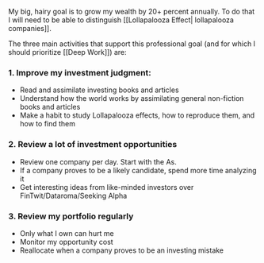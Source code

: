

My big, hairy goal is to grow my wealth by 20+ percent annually.
To do that I will need to be able to distinguish [[Lollapalooza Effect| lollapalooza companies]].

The three main activities that support this professional goal (and for which I should prioritize [[Deep Work]]) are:

### 1. Improve my investment judgment:
- Read and assimilate investing books and articles
- Understand how the world works by assimilating general non-fiction books and articles
- Make a habit to study Lollapalooza effects, how to reproduce them, and how to find them


### 2. Review a lot of investment opportunities
- Review one company per day. Start with the As.
- If a company proves to be a likely candidate, spend more time analyzing it
- Get interesting ideas from like-minded investors over FinTwit/Dataroma/Seeking Alpha

### 3. Review my portfolio regularly
- Only what I own can hurt me
- Monitor my opportunity cost
- Reallocate when a company proves to be an investing mistake


